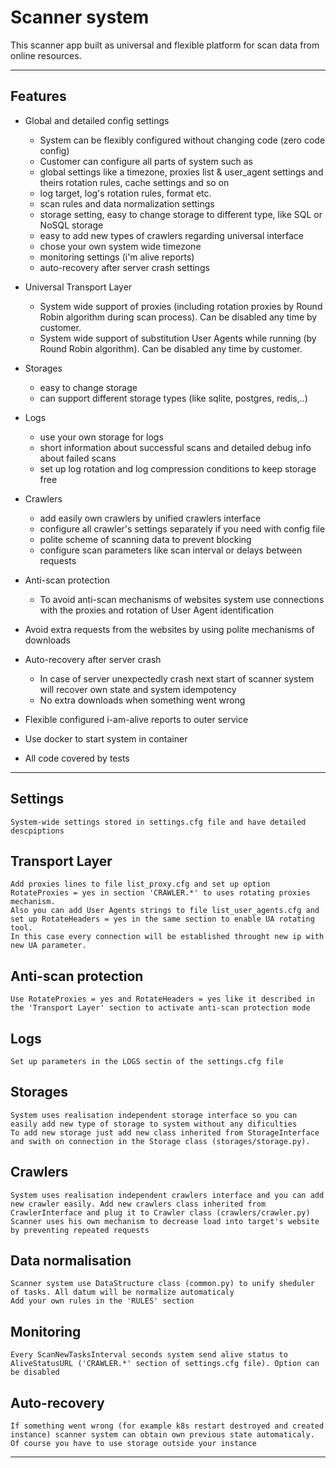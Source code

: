 # Scanner system 

This scanner app built as universal and flexible platform for scan data from online resources. 

---
## Features
- Global and detailed config settings
    - System can be flexibly configured without changing code (zero code config)
    - Customer can configure all parts of system such as 
    - global settings like a timezone, proxies list & user_agent settings and theirs rotation rules, cache settings and so on
    - log target, log's rotation rules, format etc.
    - scan rules and data normalization settings
    - storage setting, easy to change storage to different type, like SQL or NoSQL storage
    - easy to add new types of crawlers regarding universal interface
    - chose your own system wide timezone
    - monitoring settings (i'm alive reports)
    - auto-recovery after server crash settings

- Universal Transport Layer
    - System wide support of proxies (including rotation proxies by Round Robin algorithm during scan process). Can be disabled any time by customer.
    - System wide support of substitution User Agents while running (by Round Robin algorithm). Can be disabled any time by customer.

-  Storages
    - easy to change storage 
    - can support different storage types (like sqlite, postgres, redis,..)

-  Logs
    - use your own storage for logs
    - short information about successful scans and detailed debug info about failed scans
    - set up log rotation and log compression conditions to keep storage free  

-  Crawlers
    - add easily own crawlers by unified crawlers interface
    - configure all crawler's settings separately if you need with config file
    - polite scheme of scanning data to prevent blocking
    - configure scan parameters like scan interval or delays between requests

- Anti-scan protection
    - To avoid anti-scan mechanisms of websites system use connections with the proxies and rotation of User Agent identification   

- Avoid extra requests from the websites by using polite mechanisms of downloads

- Auto-recovery after server crash
    - In case of server unexpectedly crash next start of scanner system will recover own state and system idempotency
    - No extra downloads when something went wrong

- Flexible configured i-am-alive reports to outer service

- Use docker to start system in container

- All code covered by tests
---


## Settings
    System-wide settings stored in settings.cfg file and have detailed descpiptions

## Transport Layer
    Add proxies lines to file list_proxy.cfg and set up option RotateProxies = yes in section 'CRAWLER.*' to uses rotating proxies mechanism.
    Also you can add User Agents strings to file list_user_agents.cfg and set up RotateHeaders = yes in the same section to enable UA rotating tool. 
    In this case every connection will be established throught new ip with new UA parameter.

## Anti-scan protection
    Use RotateProxies = yes and RotateHeaders = yes like it described in the 'Transport Layer' section to activate anti-scan protection mode 

## Logs
    Set up parameters in the LOGS sectin of the settings.cfg file 
    
## Storages
    System uses realisation independent storage interface so you can easily add new type of storage to system without any dificulties
    To add new storage just add new class inherited from StorageInterface and swith on connection in the Storage class (storages/storage.py).  

## Crawlers
    System uses realisation independent crawlers interface and you can add new crawler easily. Add new crawlers class inherited from CrawlerInterface and plug it to Crawler class (crawlers/crawler.py)
    Scanner uses his own mechanism to decrease load into target's website by preventing repeated requests 
    
## Data normalisation
    Scanner system use DataStructure class (common.py) to unify sheduler of tasks. All datum will be normalize automaticaly
    Add your own rules in the 'RULES' section

## Monitoring
    Every ScanNewTasksInterval seconds system send alive status to AliveStatusURL ('CRAWLER.*' section of settings.cfg file). Option can be disabled

## Auto-recovery
    If something went wrong (for example k8s restart destroyed and created instance) scanner system can obtain own previous state automaticaly. Of course you have to use storage outside your instance

---